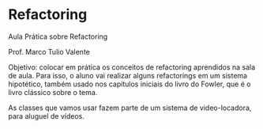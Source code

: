 # Refactoring

Aula Prática sobre Refactoring

Prof. Marco Tulio Valente

Objetivo: colocar em prática os conceitos de refactoring aprendidos na sala de aula. Para isso, o aluno vai realizar alguns refactorings em um sistema hipotético, também usado nos capítulos iniciais do livro do Fowler, que é o livro clássico sobre o tema.

As classes que vamos usar fazem parte de um sistema de video-locadora, para aluguel de vídeos.

